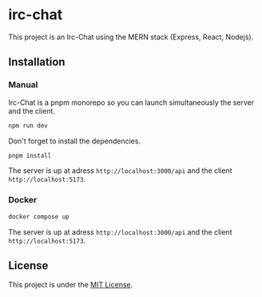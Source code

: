 # irc-chat

This project is an Irc-Chat using the MERN stack (Express, React, Nodejs).

## Installation

### Manual

Irc-Chat is a pnpm monorepo so you can launch simultaneously the server and the client.

```bash
npm run dev
```

Don't forget to install the dependencies.

```bash
pnpm install
```

The server is up at adress `http://localhost:3000/api` and the client `http://localhost:5173`.

### Docker

```bash
docker compose up
```

The server is up at adress `http://localhost:3000/api` and the client `http://localhost:5173`.

## License

This project is under the [MIT License](License).

